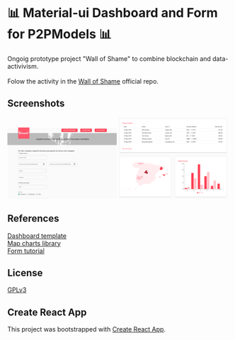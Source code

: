# 📊 Material-ui Dashboard and Form for P2PModels 📊

Ongoig prototype project "Wall of Shame" to combine blockchain and data-activivism. \
\
Folow the activity in the [Wall of Shame](https://github.com/P2PModels/wallofshame-frontend) official repo.

## Screenshots

<img src="/figures/Form.png" width="49%" >

<img src="/figures/Dashboard.png" width="49%" style="display: inline-block">

## References

[Dashboard template](https://github.com/mui-org/material-ui/tree/master/docs/src/pages/getting-started/templates/dashboard) \
[Map charts library](https://www.react-simple-maps.io/) \
[Form tutorial](https://www.youtube.com/watch?v=-XKaSCU0ZLM)

## License

[GPLv3](https://www.gnu.org/licenses/gpl-3.0.en.html)

## Create React App

This project was bootstrapped with [Create React App](https://github.com/facebook/create-react-app).
